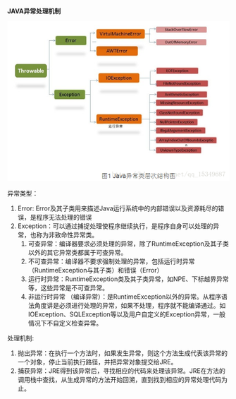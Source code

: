 **JAVA异常处理机制**

![](/assets/error1import.png)

异常类型：

1. Error: Error及其子类用来描述Java运行系统中的内部错误以及资源耗尽的错误，是程序无法处理的错误
2. Exception：可以通过捕捉处理使程序继续执行，是程序自身可以处理的异常，也称为非致命性异常类。
   1. 可查异常：编译器要求必须处理的异常，除了RuntimeException及其子类以外的其它异常类都属于可查异常。
   2. 不可查异常：编译器不要求强制处理的异常，包括运行时异常（RuntimeException与其子类）和错误（Error）
   3. 运行时异常：RuntimeException类及其子类异常，如NPE、下标越界异常等，这些异常是不可查异常。
   4. 非运行时异常 （编译异常）：是RuntimeException以外的异常。从程序语法角度讲是必须进行处理的异常，如果不处理，程序就不能编译通过。如IOException、SQLException等以及用户自定义的Exception异常，一般情况下不自定义检查异常。 

处理机制:

1. 抛出异常：在执行一个方法时，如果发生异常，则这个方法生成代表该异常的一个对象，停止当前执行路径，并把异常对象提交给JRE。
2. 捕获异常：JRE得到该异常后，寻找相应的代码来处理该异常。JRE在方法的调用栈中查找，从生成异常的方法开始回溯，直到找到相应的异常处理代码为止。



